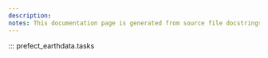 ```yaml
---
description: 
notes: This documentation page is generated from source file docstrings.
---
```


::: prefect_earthdata.tasks
